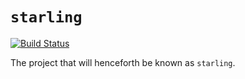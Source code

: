# `starling`

[![Build Status](https://travis-ci.org/starlingjs/starling.png?branch=master)](https://travis-ci.org/starlingjs/starling)

The project that will henceforth be known as `starling`.
